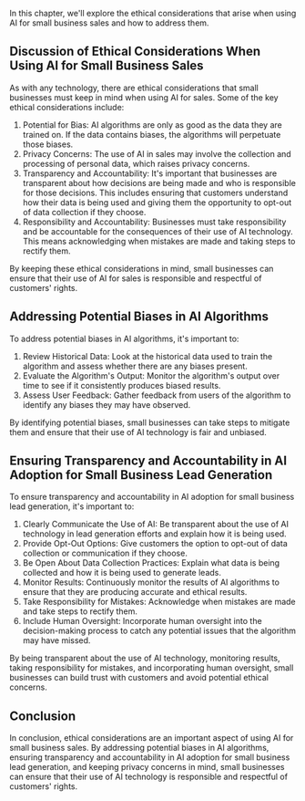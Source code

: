 
In this chapter, we'll explore the ethical considerations that arise when using AI for small business sales and how to address them.

Discussion of Ethical Considerations When Using AI for Small Business Sales
---------------------------------------------------------------------------

As with any technology, there are ethical considerations that small businesses must keep in mind when using AI for sales. Some of the key ethical considerations include:

1. Potential for Bias: AI algorithms are only as good as the data they are trained on. If the data contains biases, the algorithms will perpetuate those biases.
2. Privacy Concerns: The use of AI in sales may involve the collection and processing of personal data, which raises privacy concerns.
3. Transparency and Accountability: It's important that businesses are transparent about how decisions are being made and who is responsible for those decisions. This includes ensuring that customers understand how their data is being used and giving them the opportunity to opt-out of data collection if they choose.
4. Responsibility and Accountability: Businesses must take responsibility and be accountable for the consequences of their use of AI technology. This means acknowledging when mistakes are made and taking steps to rectify them.

By keeping these ethical considerations in mind, small businesses can ensure that their use of AI for sales is responsible and respectful of customers' rights.

Addressing Potential Biases in AI Algorithms
--------------------------------------------

To address potential biases in AI algorithms, it's important to:

1. Review Historical Data: Look at the historical data used to train the algorithm and assess whether there are any biases present.
2. Evaluate the Algorithm's Output: Monitor the algorithm's output over time to see if it consistently produces biased results.
3. Assess User Feedback: Gather feedback from users of the algorithm to identify any biases they may have observed.

By identifying potential biases, small businesses can take steps to mitigate them and ensure that their use of AI technology is fair and unbiased.

Ensuring Transparency and Accountability in AI Adoption for Small Business Lead Generation
------------------------------------------------------------------------------------------

To ensure transparency and accountability in AI adoption for small business lead generation, it's important to:

1. Clearly Communicate the Use of AI: Be transparent about the use of AI technology in lead generation efforts and explain how it is being used.
2. Provide Opt-Out Options: Give customers the option to opt-out of data collection or communication if they choose.
3. Be Open About Data Collection Practices: Explain what data is being collected and how it is being used to generate leads.
4. Monitor Results: Continuously monitor the results of AI algorithms to ensure that they are producing accurate and ethical results.
5. Take Responsibility for Mistakes: Acknowledge when mistakes are made and take steps to rectify them.
6. Include Human Oversight: Incorporate human oversight into the decision-making process to catch any potential issues that the algorithm may have missed.

By being transparent about the use of AI technology, monitoring results, taking responsibility for mistakes, and incorporating human oversight, small businesses can build trust with customers and avoid potential ethical concerns.

Conclusion
----------

In conclusion, ethical considerations are an important aspect of using AI for small business sales. By addressing potential biases in AI algorithms, ensuring transparency and accountability in AI adoption for small business lead generation, and keeping privacy concerns in mind, small businesses can ensure that their use of AI technology is responsible and respectful of customers' rights.

